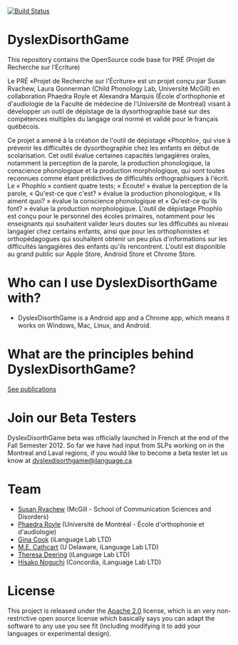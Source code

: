 [![Build Status](https://travis-ci.org/ProjetDeRechercheSurLecriture/DyslexDisorthGame.png)](https://travis-ci.org/ProjetDeRechercheSurLecriture/DyslexDisorthGame)

DyslexDisorthGame 
=================

This repository contains the OpenSource code base for PRÉ (Projet de Recherche sur l’Écriture)

Le PRÉ «Projet de Recherche sur l'Écriture» est un projet conçu par Susan Rvachew, Laura Gonnerman (Child Phonology Lab, Université McGill) en collaboration Phaedra Royle et Alexandra Marquis (École d'orthophonie et d'audiologie de la Faculté de médecine de l'Université de Montréal) visant à développer un outil de dépistage de la dysorthographie basé sur des compétences multiples du langage oral normé et validé pour le français québécois.

Ce projet a amené à la création de l'outil de dépistage «Phophlo», qui vise à prévenir les difficultés de dysorthographie chez les enfants en début de scolarisation. Cet outil évalue certaines capacités langagières orales, notamment la perception de la parole, la production phonologique, la conscience phonologique et la production morphologique, qui sont toutes reconnues comme étant prédictives de difficultés orthographiques à l'écrit. Le « Phophlo » contient quatre tests; « Écoute! » évalue la perception de la parole, « Qu'est-ce que c'est? » évalue la production phonologique, « Ils aiment quoi? » évalue la conscience phonologique et « Qu'est-ce qu'ils font? » évalue la production morphologique. L'outil de dépistage Phophlo est conçu pour le personnel des écoles primaires, notamment pour les enseignants qui souhaitent valider leurs doutes sur les difficultés au niveau langagier chez certains enfants, ainsi que pour les orthophonistes et orthopédagogues qui souhaitent obtenir un peu plus d'informations sur les difficultés langagières des enfants qu'ils rencontrent. L'outil est disponible au grand public sur Apple Store, Android Store et Chrome Store.

# Who can I use DyslexDisorthGame with?
* DyslexDisorthGame is a Android app and a Chrome app, which means it works on Windows, Mac, Linux, and Android.

# What are the principles behind DyslexDisorthGame?

[See publications](http://www.medicine.mcgill.ca/srvachew/)

# Join our Beta Testers

DyslexDisorthGame beta was officially launched in French at the end of the Fall Semester 2012. So far we have had input from SLPs working on in the Montreal and Laval regions, if you would like to become a beta tester let us know at dyslexdisorthgame@ilanguage.ca 

# Team
* [Susan Rvachew](http://www.medicine.mcgill.ca/srvachew/) (McGill - School of Communication Sciences and Disorders)
* [Phaedra Royle](http://www.crblm.ca/members/phaedra_royle) (Université de Montréal - École d'orthophonie et d'audiologie)
* [Gina Cook](http://ilanguage.ca/) (iLanguage Lab LTD)
* [M.E. Cathcart](http://udel.edu/~mdotedot/) (U Delaware, iLanguage Lab LTD)
* [Theresa Deering](http://ilanguage.ca/) (iLanguage Lab LTD)
* [Hisako Noguchi](http://ilanguage.ca/) (Concordia, iLanguage Lab LTD)

# License 

This project is released under the [Apache 2.0](http://www.apache.org/licenses/LICENSE-2.0.html) license, which is an very non-restrictive open source license which basically says you can adapt the software to any use you see fit (including modifying it to add your languages or experimental design).

